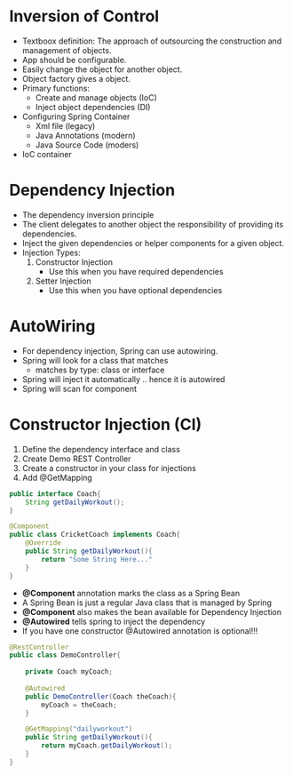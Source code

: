 # Inversion of Control
* Textboox definition: The approach of outsourcing the construction and management of objects.
* App should be configurable.
* Easily change the object for another object.
* Object factory gives a object.
* Primary functions:
    * Create and manage objects (IoC)
    * Inject object dependencies (DI)
* Configuring Spring Container
    * Xml file (legacy)
    * Java Annotations (modern)
    * Java Source Code (moders)
* IoC container

# Dependency Injection
* The dependency inversion principle
* The client delegates to another object the responsibility of providing its dependencies.
* Inject the given dependencies or helper components for a given object.
* Injection Types:
    1. Constructor Injection
        * Use this when you have required dependencies
    1. Setter Injection
        * Use this when you have optional dependencies

# AutoWiring
* For dependency injection, Spring can use autowiring.
* Spring will look for a class that matches
    * matches by type: class or interface
* Spring will inject it automatically .. hence it is autowired
* Spring will scan for component

# Constructor Injection (CI)
1. Define the dependency interface and class
1. Create Demo REST Controller
1. Create a constructor in your class for injections
1. Add @GetMapping 
```java
public interface Coach{
    String getDailyWorkout();
}

@Component
public class CricketCoach implements Coach{
    @Override
    public String getDailyWorkout(){
        return "Some String Here..."
    }
}
```
* **@Component** annotation marks the class as a Spring Bean
* A Spring Bean is just a regular Java class that is managed by Spring
* **@Component** also makes the bean available for Dependency Injection
* **@Autowired** tells spring to inject the dependency
* If you have one constructor @Autowired annotation is optional!!!

```Java
@RestController
public class DemoController{
    
    private Coach myCoach;
    
    @Autowired
    public DemoController(Coach theCoach){
        myCoach = theCoach;
    }

    @GetMapping("dailyworkout")
    public String getDailyWorkout(){
        return myCoach.getDailyWorkout();
    }
}
```
